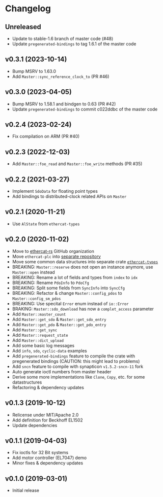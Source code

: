 # Changelog

## Unreleased

- Update to stable-1.6 branch of master code (#48)
- Update `pregenerated-bindings` to tag 1.6.1 of the master code

## v0.3.1 (2023-10-14)

- Bump MSRV to 1.63.0
- Add `Master::sync_reference_clock_to` (PR #46)

## v0.3.0 (2023-04-05)

- Bump MSRV to 1.58.1 and bindgen to 0.63 (PR #42)
- Update `pregenerated-bindings` to commit c022ddbc of the master code

## v0.2.4 (2023-02-24)

- Fix compilation on ARM (PR #40)

## v0.2.3 (2022-12-03)

- Add `Master::foe_read` and `Master::foe_write` methods (PR #35)

## v0.2.2 (2021-03-27)

- Implement `SdoData` for floating point types
- Add bindings to distributed-clock related APIs on `Master`

## v0.2.1 (2020-11-21)

- Use `AlState` from `ethercat-types`

## v0.2.0 (2020-11-02)

- Move to [ethercat-rs](https://github.com/ethercat-rs) GitHub organization
- Move `ethercat-plc` into [separate repository](https://github.com/ethercat-rs/ethercat-plc)
- Move some common data structures into separate crate [`ethercat-types`](https://github.com/ethercat-rs/ethercat-types)
- BREAKING: `Master::reserve` does not open an instance anymore, use `Master::open` instead
- BREAKING: Rename a lot of fields and types from `index` to `idx`
- BREAKING: Rename `PdoInfo` to `PdoCfg`
- BREAKING: Split some fields from `SyncInfo` into `SyncCfg`
- BREAKING: Refactor & change `Master::config_pdos` to `Master::config_sm_pdos`
- BREAKING: Use specital `Error` enum instead of `io::Error`
- BRAKING: `Master::sdo_download` has now a `complet_access` parameter
- Add `Master::master_count`
- Add `Master::get_sdo` & `Master::get_sdo_entry`
- Add `Master::get_pdo` & `Master::get_pdo_entry`
- Add `Master::get_sync`
- Add `Master::request_state`
- Add `Master::dict_upload`
- Add some basic log messages
- Add `info`, `sdo`, `cyclic-data` examples
- Add `pregenerated-bindings` feature to compile the crate with pregenerated bindings (CAUTION: this might lead to problems)
- Add `sncn` feature to compile with synapticon `v1.5.2-sncn-11` fork
- Auto generate ioctl numbers from master header
- Derive some more implementations like `Clone`, `Copy`, etc. for some datastructures
- Refactoring & dependency updates

## v0.1.3 (2019-10-12)

- Relicense under MIT/Apache 2.0
- Add definition for Beckhoff EL1502
- Update dependencies

## v0.1.1 (2019-04-03)

- Fix ioctls for 32 Bit systems
- Add motor controller (EL7047) demo
- Minor fixes & dependency updates

## v0.1.0 (2019-03-01)

- Initial release
